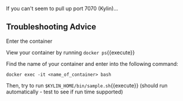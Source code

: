 If you can't seem to pull up port 7070 (Kylin)... 

## Troubleshooting Advice 
Enter the container 

View your container by running 
`docker ps`{{execute}}

Find the name of your container and enter into the following command:

`docker exec -it <name_of_container> bash` 

Then, try to run `$KYLIN_HOME/bin/sample.sh`{{execute}} (should run automatically - test to see if run time supported)